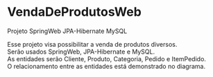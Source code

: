 # VendaDeProdutosWeb
 Projeto SpringWeb JPA-Hibernate MySQL

Esse projeto visa possibilitar a venda de produtos diversos.</br>
Serão usados SpringWeb, JPA-Hibernate e MySQL.</br>
As entidades serão Cliente, Produto, Categoria, Pedido e ItemPedido.</br>
O relacionamento entre as entidades está demonstrado no diagrama.

